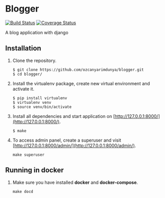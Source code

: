 # Blogger

[![Build Status](https://travis-ci.org/ozcanyarimdunya/blogger.svg?branch=master)](https://travis-ci.org/ozcanyarimdunya/blogger)
[![Coverage Status](https://coveralls.io/repos/github/ozcanyarimdunya/blogger/badge.svg?branch=master)](https://coveralls.io/github/ozcanyarimdunya/blogger?branch=master)

A blog application with django


## Installation

1. Clone the repository.
   ```
   $ git clone https://github.com/ozcanyarimdunya/blogger.git
   $ cd blogger/
   ```

2. Install the virtualenv package, create new virtual environment and activate it.
   ```
   $ pip install virtualenv
   $ virtualenv venv
   $ source venv/bin/activate
   ```

3. Install all dependencies and start application on [http://127.0.0.1:8000/](http://127.0.0.1:8000/).
   ```
   $ make
   ```

4. To access admin panel, create a superuser and visit [http://127.0.0.1:8000/admin/](http://127.0.0.1:8000/admin/).
   ```
   make superuser
   ```
    
## Running in docker

1. Make sure you have installed **docker** and **docker-compose**.
   ```
   make docd
   ```
